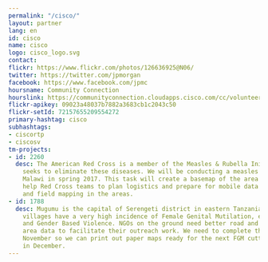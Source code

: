 ```yaml
---
permalink: "/cisco/"
layout: partner
lang: en
id: cisco
name: cisco
logo: cisco_logo.svg
contact: 
flickr: https://www.flickr.com/photos/126636925@N06/
twitter: https://twitter.com/jpmorgan
facebook: https://www.facebook.com/jpmc
hoursname: Community Connection
hourslink: https://communityconnection.cloudapps.cisco.com/cc/volunteer/0013400001P680aAAB/info/
flickr-apikey: 09023a48037b7882a3683cb1c2043c50
flickr-setId: 72157655209554272
primary-hashtag: cisco
subhashtags:
- ciscortp
- ciscosv
tm-projects:
- id: 2260
  desc: The American Red Cross is a member of the Measles & Rubella Initiative, which
    seeks to eliminate these diseases. We will be conducting a measles campaign in
    Malawi in spring 2017. This task will create a basemap of the area in order to
    help Red Cross teams to plan logistics and prepare for mobile data collection
    and field mapping in the areas.
- id: 1788
  desc: Mugumu is the capital of Serengeti district in eastern Tanzania and the surrounding
    villages have a very high incidence of Female Genital Mutilation, early marriage
    and Gender Based Violence. NGOs on the ground need better road and residential
    area data to facilitate their outreach work. We need to complete this map by mid
    November so we can print out paper maps ready for the next FGM cutting season
    in December.
---
```



